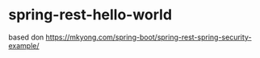 # spring-rest-hello-world
based don https://mkyong.com/spring-boot/spring-rest-spring-security-example/
